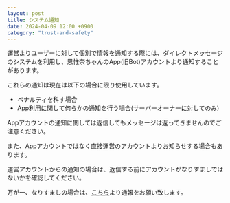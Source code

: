 ```yaml
---
layout: post
title: システム通知
date: 2024-04-09 12:00 +0900
category: "trust-and-safety"
---
```


運営よりユーザーに対して個別で情報を通知する際には、ダイレクトメッセージのシステムを利用し、思惟奈ちゃんのApp(旧Bot)アカウントより通知することがあります。

これらの通知は現在は以下の場合に限り使用しています。

- ペナルティを科す場合
- App利用に関して何らかの通知を行う場合(サーバーオーナーに対してのみ)

Appアカウントの通知に関しては返信してもメッセージは返ってきませんのでご注意ください。

また、Appアカウントではなく直接運営のアカウントよりお知らせする場合もあります。

運営アカウントからの通知の場合は、返信する前にアカウントがなりすましではないかを確認してください。

万が一、なりすましの場合は、<a href="https://support.center.sina-chan.com/servicedesk/customer/portal/1/group/1/create/19" class="a-orange">こちら</a>より通報をお願い致します。
